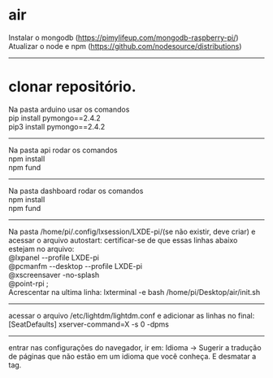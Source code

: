 # air

Instalar o mongodb (https://pimylifeup.com/mongodb-raspberry-pi/)
<br/>
Atualizar o node e npm (https://github.com/nodesource/distributions)

------------------------------------

clonar repositório.
====================================

<p>
Na pasta arduino usar os comandos
<br />
pip install pymongo==2.4.2
<br />
pip3 install pymongo==2.4.2
</p>

-------------------------------------

<p>
Na pasta api rodar os comandos
  <br />
npm install
  <br />
npm fund
</p>

--------------------------------------

<p>
Na pasta dashboard rodar os comandos
<br />
npm install
<br />
npm fund
</p>

--------------------------------------

<p>
Na pasta /home/pi/.config/lxsession/LXDE-pi/(se não existir, deve criar) e acessar o arquivo autostart:
certificar-se de que essas linhas abaixo estejam no arquivo:
<br />
@lxpanel --profile LXDE-pi
  <br />
@pcmanfm --desktop --profile LXDE-pi
  <br />
@xscreensaver -no-splash
  <br />
@point-rpi ;
<br />
Acrescentar na ultima linha:
lxterminal -e bash /home/pi/Desktop/air/init.sh
</p>

--------------------------------------

<p>
acessar o arquivo /etc/lightdm/lightdm.conf
e adicionar as linhas no final:
<br />
[SeatDefaults]
xserver-command=X -s 0 -dpms
</p>

--------------------------------------

<p>
entrar nas configurações do navegador, ir em:
Idioma -> Sugerir a tradução de páginas que não estão em um idioma que você conheça. E desmatar a tag.
</p>
